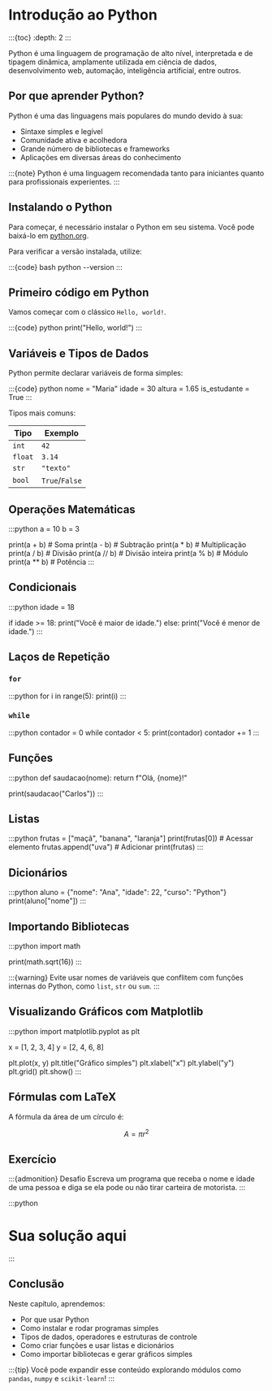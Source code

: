 # Introdução ao Python

:::{toc}
:depth: 2
:::

Python é uma linguagem de programação de alto nível, interpretada e de tipagem dinâmica, amplamente utilizada em ciência de dados, desenvolvimento web, automação, inteligência artificial, entre outros.

## Por que aprender Python?

Python é uma das linguagens mais populares do mundo devido à sua:

* Sintaxe simples e legível
* Comunidade ativa e acolhedora
* Grande número de bibliotecas e frameworks
* Aplicações em diversas áreas do conhecimento

:::{note}
Python é uma linguagem recomendada tanto para iniciantes quanto para profissionais experientes.
:::

## Instalando o Python

Para começar, é necessário instalar o Python em seu sistema. Você pode baixá-lo em [python.org](https://www.python.org).

Para verificar a versão instalada, utilize:

:::{code} bash
python --version
:::

## Primeiro código em Python

Vamos começar com o clássico `Hello, world!`.

:::{code} python
print("Hello, world!")
:::

## Variáveis e Tipos de Dados

Python permite declarar variáveis de forma simples:

:::{code} python
nome = "Maria"
idade = 30
altura = 1.65
is_estudante = True
:::

Tipos mais comuns:

| Tipo    | Exemplo        |
| ------- | -------------- |
| `int`   | `42`           |
| `float` | `3.14`         |
| `str`   | `"texto"`      |
| `bool`  | `True`/`False` |

## Operações Matemáticas

:::python
a = 10
b = 3

print(a + b)  # Soma
print(a - b)  # Subtração
print(a * b)  # Multiplicação
print(a / b)  # Divisão
print(a // b) # Divisão inteira
print(a % b)  # Módulo
print(a ** b) # Potência
:::

## Condicionais

:::python
idade = 18

if idade >= 18:
    print("Você é maior de idade.")
else:
    print("Você é menor de idade.")
:::

## Laços de Repetição

### `for`

:::python
for i in range(5):
    print(i)
:::

### `while`

:::python
contador = 0
while contador < 5:
    print(contador)
    contador += 1
:::

## Funções

:::python
def saudacao(nome):
    return f"Olá, {nome}!"

print(saudacao("Carlos"))
:::

## Listas

:::python
frutas = ["maçã", "banana", "laranja"]
print(frutas[0])      # Acessar elemento
frutas.append("uva")  # Adicionar
print(frutas)
:::

## Dicionários

:::python
aluno = {"nome": "Ana", "idade": 22, "curso": "Python"}
print(aluno["nome"])
:::

## Importando Bibliotecas

:::python
import math

print(math.sqrt(16))
:::

:::{warning}
Evite usar nomes de variáveis que conflitem com funções internas do Python, como `list`, `str` ou `sum`.
:::

## Visualizando Gráficos com Matplotlib

:::python
import matplotlib.pyplot as plt

x = [1, 2, 3, 4]
y = [2, 4, 6, 8]

plt.plot(x, y)
plt.title("Gráfico simples")
plt.xlabel("x")
plt.ylabel("y")
plt.grid()
plt.show()
:::

## Fórmulas com LaTeX

A fórmula da área de um círculo é:

$$
A = \pi r^2
$$

## Exercício

:::{admonition} Desafio
Escreva um programa que receba o nome e idade de uma pessoa e diga se ela pode ou não tirar carteira de motorista.
:::

:::python
# Sua solução aqui
:::

## Conclusão

Neste capítulo, aprendemos:

* Por que usar Python
* Como instalar e rodar programas simples
* Tipos de dados, operadores e estruturas de controle
* Como criar funções e usar listas e dicionários
* Como importar bibliotecas e gerar gráficos simples

:::{tip}
Você pode expandir esse conteúdo explorando módulos como `pandas`, `numpy` e `scikit-learn`!
:::
